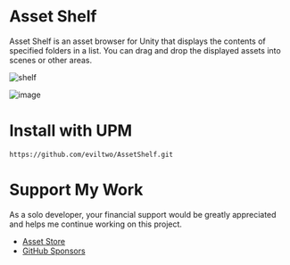 # Asset Shelf
Asset Shelf is an asset browser for Unity that displays the contents of specified folders in a list. You can drag and drop the displayed assets into scenes or other areas.

![shelf](https://github.com/user-attachments/assets/a93c2cf7-c9d8-47ed-ba37-6c995449a364)

![image](https://github.com/user-attachments/assets/41079a24-7607-42ba-b2fe-745dd4c22f09)

# Install with UPM
```
https://github.com/eviltwo/AssetShelf.git
```

# Support My Work
As a solo developer, your financial support would be greatly appreciated and helps me continue working on this project.
- [Asset Store](https://assetstore.unity.com/publishers/12117)
- [GitHub Sponsors](https://github.com/sponsors/eviltwo)
